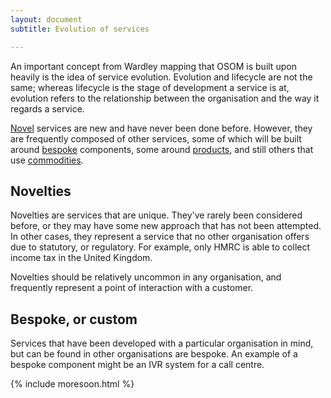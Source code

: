 ```yaml
---
layout: document
subtitle: Evolution of services

---
```

An important concept from Wardley mapping that OSOM is built upon heavily is the idea of service evolution. Evolution and lifecycle are not the same; whereas lifecycle is the stage of development a service is at, evolution refers to the relationship between the organisation and the way it regards a service.

[Novel](#novel) services are new and have never been done before. However, they are frequently composed of other services, some of which will be built around [bespoke](#bespoke) components, some around [products](#products), and still others that use [commodities](#commodity).

## Novelties

Novelties are services that are unique. They've rarely been considered before, or they may have some new approach that has not been attempted. In other cases, they represent a service that no other organisation offers due to statutory, or regulatory. For example, only HMRC is able to collect income tax in the United Kingdom.

Novelties should be relatively uncommon in any organisation, and frequently represent a point of interaction with a customer.

## Bespoke, or custom

Services that have been developed with a particular organisation in mind, but can be found in other organisations are bespoke. An example of a bespoke component might be an IVR system for a call centre.

{% include moresoon.html %}